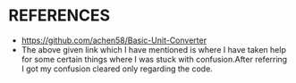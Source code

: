 # REFERENCES

* https://github.com/achen58/Basic-Unit-Converter
* The above given link which I have mentioned is where I have taken help for some certain things where I was stuck with confusion.After referring I got my confusion cleared only regarding the code.
